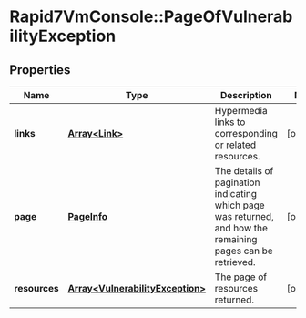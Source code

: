 # Rapid7VmConsole::PageOfVulnerabilityException

## Properties
Name | Type | Description | Notes
------------ | ------------- | ------------- | -------------
**links** | [**Array&lt;Link&gt;**](Link.md) | Hypermedia links to corresponding or related resources. | [optional] 
**page** | [**PageInfo**](PageInfo.md) | The details of pagination indicating which page was returned, and how the remaining pages can be retrieved. | [optional] 
**resources** | [**Array&lt;VulnerabilityException&gt;**](VulnerabilityException.md) | The page of resources returned. | [optional] 


